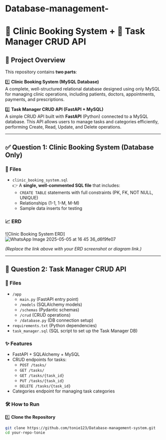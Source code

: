 # Database-management-
# 🏥 Clinic Booking System + 📝 Task Manager CRUD API

## 📌 Project Overview

This repository contains **two parts**:

1️⃣ **Clinic Booking System (MySQL Database)**  
A complete, well-structured relational database designed using only MySQL for managing clinic operations, including patients, doctors, appointments, payments, and prescriptions.

2️⃣ **Task Manager CRUD API (FastAPI + MySQL)**  
A simple CRUD API built with **FastAPI** (Python) connected to a MySQL database. This API allows users to manage tasks and categories efficiently, performing Create, Read, Update, and Delete operations.

---

## ✅ Question 1: Clinic Booking System (Database Only)

### 📂 Files

- `clinic_booking_system.sql`  
  👉 A **single, well-commented SQL file** that includes:
  - `CREATE TABLE` statements with full constraints (PK, FK, NOT NULL, UNIQUE)
  - Relationships (1-1, 1-M, M-M)
  - Sample data inserts for testing

### 📈 ERD

![Clinic Booking System ERD]![WhatsApp Image 2025-05-05 at 16 45 36_d6f9fe07](https://github.com/user-attachments/assets/320e70ba-136b-45ac-9abb-5c745484ec44)


*(Replace the link above with your ERD screenshot or diagram link.)*

---

## 🚀 Question 2: Task Manager CRUD API

### 📂 Files

- `/app`
  - `main.py` (FastAPI entry point)
  - `/models` (SQLAlchemy models)
  - `/schemas` (Pydantic schemas)
  - `/crud` (CRUD operations)
  - `/database.py` (DB connection setup)
- `requirements.txt` (Python dependencies)
- `task_manager.sql` (SQL script to set up the Task Manager DB)

### ✨ Features

- FastAPI + SQLAlchemy + MySQL
- CRUD endpoints for tasks:
  - `POST /tasks/`
  - `GET /tasks/`
  - `GET /tasks/{task_id}`
  - `PUT /tasks/{task_id}`
  - `DELETE /tasks/{task_id}`
- Categories endpoint for managing task categories

### 🛠 How to Run

1️⃣ **Clone the Repository**

```bash
git clone https://github.com/tonie123/Database-management-system.git
cd your-repo-tonie
